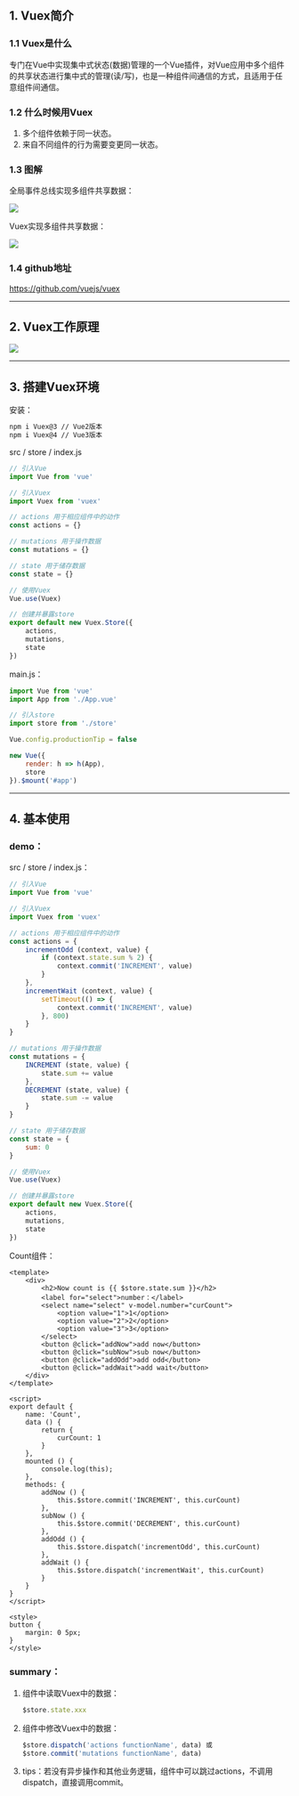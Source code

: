 ## 1. Vuex简介

### 1.1 Vuex是什么

专门在Vue中实现集中式状态(数据)管理的一个Vue插件，对Vue应用中多个组件的共享状态进行集中式的管理(读/写)，也是一种组件间通信的方式，且适用于任意组件间通信。

### 1.2 什么时候用Vuex

1. 多个组件依赖于同一状态。
2. 来自不同组件的行为需要变更同一状态。

### 1.3 图解

全局事件总线实现多组件共享数据：

![](http://cdn.jsdelivr.net/gh/leslieXin92/picGo/img/202203072124816.png)

Vuex实现多组件共享数据：

![](http://cdn.jsdelivr.net/gh/leslieXin92/picGo/img/202203072125987.png)

### 1.4 github地址

https://github.com/vuejs/vuex

------

## 2. Vuex工作原理

![](http://cdn.jsdelivr.net/gh/leslieXin92/picGo/img/202203080051941.png)

------

## 3. 搭建Vuex环境

安装：

```bash
npm i Vuex@3 // Vue2版本
npm i Vuex@4 // Vue3版本
```

src / store / index.js

```javascript
// 引入Vue
import Vue from 'vue'

// 引入Vuex
import Vuex from 'vuex'

// actions 用于相应组件中的动作
const actions = {}

// mutations 用于操作数据
const mutations = {}

// state 用于储存数据
const state = {}

// 使用Vuex
Vue.use(Vuex)

// 创建并暴露store
export default new Vuex.Store({
    actions,
    mutations,
    state
})
```

main.js：

```javascript
import Vue from 'vue'
import App from './App.vue'

// 引入store
import store from './store'

Vue.config.productionTip = false

new Vue({
    render: h => h(App),
    store
}).$mount('#app')
```

------

## 4. 基本使用

### demo：

src / store / index.js：

```javascript
// 引入Vue
import Vue from 'vue'

// 引入Vuex
import Vuex from 'vuex'

// actions 用于相应组件中的动作
const actions = {
    incrementOdd (context, value) {
        if (context.state.sum % 2) {
            context.commit('INCREMENT', value)
        }
    },
    incrementWait (context, value) {
        setTimeout(() => {
            context.commit('INCREMENT', value)
        }, 800)
    }
}

// mutations 用于操作数据
const mutations = {
    INCREMENT (state, value) {
        state.sum += value
    },
    DECREMENT (state, value) {
        state.sum -= value
    }
}

// state 用于储存数据
const state = {
    sum: 0
}

// 使用Vuex
Vue.use(Vuex)

// 创建并暴露store
export default new Vuex.Store({
    actions,
    mutations,
    state
})
```

Count组件：

```vue
<template>
    <div>
        <h2>Now count is {{ $store.state.sum }}</h2>
        <label for="select">number：</label>
        <select name="select" v-model.number="curCount">
            <option value="1">1</option>
            <option value="2">2</option>
            <option value="3">3</option>
        </select>
        <button @click="addNow">add now</button>
        <button @click="subNow">sub now</button>
        <button @click="addOdd">add odd</button>
        <button @click="addWait">add wait</button>
    </div>
</template>

<script>
export default {
    name: 'Count',
    data () {
        return {
            curCount: 1
        }
    },
    mounted () {
        console.log(this);
    },
    methods: {
        addNow () {
            this.$store.commit('INCREMENT', this.curCount)
        },
        subNow () {
            this.$store.commit('DECREMENT', this.curCount)
        },
        addOdd () {
            this.$store.dispatch('incrementOdd', this.curCount)
        },
        addWait () {
            this.$store.dispatch('incrementWait', this.curCount)
        }
    }
}
</script>

<style>
button {
    margin: 0 5px;
}
</style>
```

### summary：

1. 组件中读取Vuex中的数据：

   ```javascript
   $store.state.xxx
   ```

2. 组件中修改Vuex中的数据：

   ```javascript
   $store.dispatch('actions functionName', data) 或
   $store.commit('mutations functionName', data)
   ```

3. tips：若没有异步操作和其他业务逻辑，组件中可以跳过actions，不调用dispatch，直接调用commit。